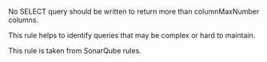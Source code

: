 No SELECT query should be written to return more than columnMaxNumber columns.

This rule helps to identify queries that may be complex or hard to maintain.

This rule is taken from SonarQube rules.